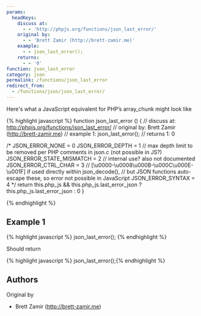 ```yaml
---
params:
  headKeys:
    discuss at:
      - - 'http://phpjs.org/functions/json_last_error/'
    original by:
      - - 'Brett Zamir (http://brett-zamir.me)'
    example:
      - - json_last_error();
    returns:
      - - '0'
function: json_last_error
category: json
permalink: /functions/json_last_error
redirect_from:
  - /functions/json/json_last_error/
---
```


<!-- WARNING! This file is auto generated by `npm run web:inject`, do not edit by hand -->

Here's what a JavaScript equivalent for PHP’s array_chunk might look like

{% highlight javascript %}
function json_last_error () {
  //  discuss at: http://phpjs.org/functions/json_last_error/
  // original by: Brett Zamir (http://brett-zamir.me)
  //   example 1: json_last_error();
  //   returns 1: 0

  /*
      JSON_ERROR_NONE = 0
      JSON_ERROR_DEPTH = 1 // max depth limit to be removed per PHP comments in json.c (not possible in JS?)
      JSON_ERROR_STATE_MISMATCH = 2 // internal use? also not documented
      JSON_ERROR_CTRL_CHAR = 3 // [\u0000-\u0008\u000B-\u000C\u000E-\u001F] if used directly within json_decode(),
                                      // but JSON functions auto-escape these, so error not possible in JavaScript
      JSON_ERROR_SYNTAX = 4
      */
  return this.php_js && this.php_js.last_error_json ? this.php_js.last_error_json : 0
}

{% endhighlight %}

## Example 1

{% highlight javascript %}
json_last_error();
{% endhighlight %}

Should return

{% highlight javascript %}
json_last_error();{% endhighlight %}


## Authors


Original by

- Brett Zamir (http://brett-zamir.me)

